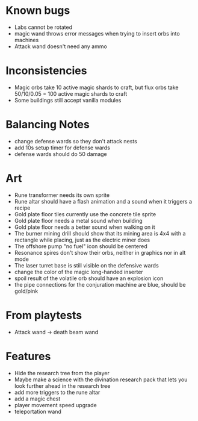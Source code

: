 # Known bugs

* Labs cannot be rotated
* magic wand throws error messages when trying to insert orbs into machines
* Attack wand doesn't need any ammo

# Inconsistencies

* Magic orbs take 10 active magic shards to craft, but flux orbs take 50/10/0.05 = 100 active magic shards to craft
* Some buildings still accept vanilla modules

# Balancing Notes

* change defense wards so they don't attack nests
* add 10s setup timer for defense wards
* defense wards should do 50 damage

# Art

* Rune transformer needs its own sprite
* Rune altar should have a flash animation and a sound when it triggers a recipe
* Gold plate floor tiles currently use the concrete tile sprite
* Gold plate floor needs a metal sound when building
* Gold plate floor needs a better sound when walking on it
* The burner mining drill should show that its mining area is 4x4 with a rectangle while placing, just as the electric miner does
* The offshore pump "no fuel" icon should be centered
* Resonance spires don't show their orbs, neither in graphics nor in alt mode
* The laser turret base is still visible on the defensive wards
* change the color of the magic long-handed inserter
* spoil result of the volatile orb should have an explosion icon
* the pipe connections for the conjuration machine are blue, should be gold/pink

# From playtests

* Attack wand -> death beam wand

# Features

* Hide the research tree from the player
* Maybe make a science with the divination research pack that lets you look
  further ahead in the research tree
* add more triggers to the rune altar
* add a magic chest
* player movement speed upgrade
* teleportation wand

